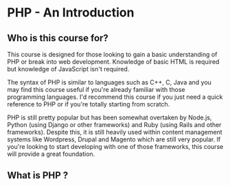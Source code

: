 # PHP - An Introduction

## Who is this course for?

This course is designed for those looking to gain a basic understanding of PHP or break into web development. Knowledge of basic HTML is required but knowledge of JavaScript isn't required.

The syntax of PHP is similar to languages such as C++, C, Java and you may find this course useful if you're already familiar with those programming languages. I'd recommend this course if you just need a quick reference to PHP or if you're totally starting from scratch.

PHP is still pretty popular but has been somewhat overtaken by Node.js, Python (using Django or other frameworks) and Ruby (using Rails and other frameworks). Despite this, it is still heavily used within content management systems like Wordpress, Drupal and Magento which are still very popular. If you're looking to start developing with one of those frameworks, this course will provide a great foundation.

## What is PHP ? 
